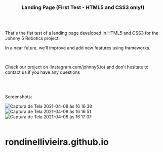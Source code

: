 <h3 align="center">Landing Page (First Test - HTML5 and CSS3 only!)</h3>
<br><br>

<p> That's the fist test of a landing page developed in HTML5 and CSS3 for the Johnny 5 Robotics project. </p>
<p> In a near future, we'll improve and add new features using frameworks. </p>
<br>
<p>Check our project on (instagram.com/johnny5.io) and don't hesitate to contact us if you have any questions</p>
<br><br>
<p> Screenshots: </p>

![Captura de Tela 2021-04-08 às 16 16 38](https://user-images.githubusercontent.com/79580178/114085859-4d03c900-9888-11eb-8d09-2e08df2818a6.png)<br>
![Captura de Tela 2021-04-08 às 16 16 51](https://user-images.githubusercontent.com/79580178/114085867-50975000-9888-11eb-80dd-efac56a89b10.png)<br>
![Captura de Tela 2021-04-08 às 16 17 07](https://user-images.githubusercontent.com/79580178/114085874-51c87d00-9888-11eb-9d4e-84dfbb8ecd85.png)
<br><br>

# rondinellivieira.github.io
